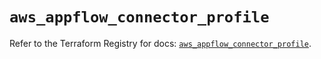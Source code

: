 # `aws_appflow_connector_profile`

Refer to the Terraform Registry for docs: [`aws_appflow_connector_profile`](https://registry.terraform.io/providers/hashicorp/aws/5.53.0/docs/resources/appflow_connector_profile).

